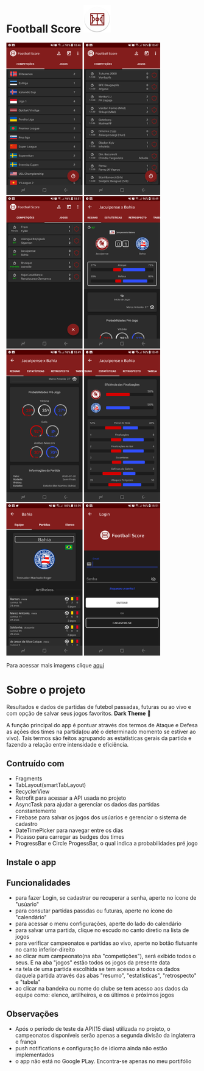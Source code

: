 <h1>
Football Score
<img src="app/src/main/res/mipmap-hdpi/ic_launcher_round.png">
</h1>

<img src="ScreenShots/device-2020-07-30-184905.png" width=200 height=400> <img src="ScreenShots/device-2020-07-30-185055.png" width=200 height=400> <img src="ScreenShots/device-2020-07-30-185339.png" width=200 height=400> <img src="ScreenShots/device-2020-07-30-185134.png" width=200 height=400> <img src="ScreenShots/device-2020-07-30-185147.png" width=200 height=400> <img src="ScreenShots/device-2020-07-30-185154.png" width=200 height=400> <img src="ScreenShots/device-2020-07-30-190220.png" width=200 height=400> <img src="ScreenShots/device-2020-07-30-185417.png" width=200 height=400>  

Para acessar mais imagens clique [aqui](ScreenShots)

# Sobre o projeto
Resultados e dados de partidas de futebol passadas, futuras ou ao vivo e com opção de salvar seus jogos favoritos. **Dark Theme** :new_moon_with_face:

A função principal do app é pontuar através dos termos de Ataque e Defesa as ações dos times na partida(ou até o determinado momento se estiver ao vivo). Tais termos são feitos agrupando as estatísticas gerais da partida e fazendo a relação entre intensidade e eficiência. 

## Contruído com
* Fragments
* TabLayout(smartTabLayout)
* RecyclerView
* Retrofit para acessar a API usada no projeto
* AsyncTask para ajudar a gerenciar os dados das partidas constantemente
* Firebase para salvar os jogos dos usúarios e gerenciar o sistema de cadastro
* DateTimePicker para navegar entre os dias
* Picasso para carregar as badges dos times
* ProgressBar e Circle ProgessBar, o qual indica a probabilidades pré jogo

## Instale o app

## Funcionalidades
* para fazer Login, se cadastrar ou recuperar a senha, aperte no ícone de "usúario"
* para consutar partidas passdas ou futuras, aperte no ícone do "calendário"
* para acessar o menu configurações, aperte do lado do calendário
* para salvar uma partida, clique no escudo no canto diretio na lista de jogos
* para verificar campeonatos e partidas ao vivo, aperte no botão flutuante no canto inferior-direito
* ao clicar num campeonato(na aba "competições"), será exibido todos o seus. E na aba "jogos" estão todos os jogos da presente data
* na tela de uma partida escolhida se tem acesso a todos os dados daquela partida através das abas "resumo", "estatísticas", "retrospecto" e "tabela"
* ao clicar na bandeira ou nome do clube se tem acesso aos dados da equipe como: elenco, artilheiros, e os últimos e próximos jogos

## Observações 
* Após o período de teste da API(15 dias) utilizada no projeto, o campeonatos disponíveis serão apenas a segunda divisão da inglaterra e frança
* push notifications e configuração de idioma ainda não estão implementados
* o app não está no Google PLay. Encontra-se apenas no meu portifólio


